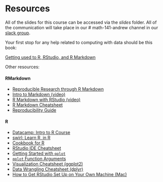 # Resources

All of the slides for this course can be accessed via the *slides* folder. All of the communication will take place in our # math-141-andrew channel in our [slack group](https://reed-stats-ds.slack.com/).

Your first stop for any help related to computing with data should be this book:

[Getting used to R, RStudio, and R Markdown](https://ismayc.github.io/rbasics-book/)

Other resources:

#### RMarkdown
- [Reproducible Research through R Markdown](https://prezi.com/dvmgx17e_was/reproducible/)
- [Intro to Markdown (video)](https://www.youtube.com/watch?v=HndN6P9ke6U)
- [R Markdown with RStudio (video)](https://www.youtube.com/watch?v=DNS7i2m4sB0)
- [R Markdown Cheatsheet](https://www.rstudio.com/wp-content/uploads/2015/02/rmarkdown-cheatsheet.pdf)
- [Reproducibility Guide](http://ropensci.github.io/reproducibility-guide/)


#### R
- [Datacamp: Intro to R Course](https://www.datacamp.com/courses/free-introduction-to-r)
- [swirl: Learn R, in R](http://swirlstats.com/)
- [Cookbook for R](http://www.cookbook-r.com/)
- [RStudio IDE Cheatsheet](http://www.rstudio.com/wp-content/uploads/2016/01/rstudio-IDE-cheatsheet.pdf)
- [Getting Started with `qplot`](http://docs.ggplot2.org/dev/vignettes/qplot.html)
- [`qplot` Function Arguments](http://www.statmethods.net/advgraphs/ggplot2.html)
- [Visualization Cheatsheet (ggplot2)](http://www.rstudio.com/wp-content/uploads/2015/12/ggplot2-cheatsheet-2.0.pdf)
- [Data Wrangling Cheatsheet (dplyr)](http://www.rstudio.com/wp-content/uploads/2015/02/data-wrangling-cheatsheet.pdf)
- [How to Get RStudio Set Up on Your Own Machine (Mac)](http://www.reed.edu/data-at-reed/software/R/r_studio.html)